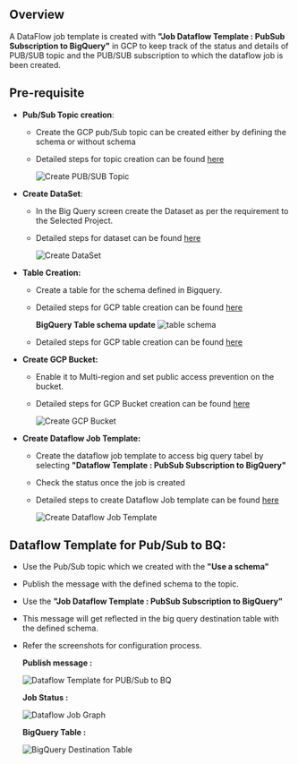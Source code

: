 ## Overview
   A DataFlow job template is created with **"Job Dataflow Template : PubSub Subscription to BigQuery"** in GCP to keep track of the status and details of PUB/SUB topic and the PUB/SUB subscription to which the dataflow job is been created.
   
## Pre-requisite
- **Pub/Sub Topic creation**:
  * Create the GCP pub/Sub topic can be created either by defining the schema or without schema
  * Detailed steps for topic creation can be found [here](https://cloud.google.com/pubsub/docs/create-topic#create_a_topic_2)
  
    ![Create PUB/SUB Topic](https://github.com/mongodb-partners/MongoDb-BigQuery-Workshops/assets/109083730/01ece0c5-62e7-4e7b-b927-b5db853f7f82)

- **Create DataSet**:
  * In the Big Query screen create the Dataset as per the requirement to the Selected Project.
  * Detailed steps for dataset can be found [here](https://cloud.google.com/bigquery/docs/datasets#create-dataset)

    ![Create DataSet](https://github.com/mongodb-partners/MongoDb-BigQuery-Workshops/assets/109083730/4f4e8bb7-a525-42f5-b0bc-61269f94f2a1)
- **Table Creation:** 
  * Create a table for the schema defined in Bigquery.
  * Detailed steps for GCP table creation can be found [here](https://cloud.google.com/bigquery/docs/tables#create_an_empty_table_with_a_schema_definition)

    **BigQuery Table schema update**
    ![table schema](https://github.com/mongodb-partners/MongoDb-BigQuery-Workshops/assets/109083730/0999a4a8-9968-4293-8be5-4a4ad029f625)
    
  * Detailed steps for GCP table creation can be found [here](https://cloud.google.com/bigquery/docs/tables)
    
- **Create GCP Bucket:**
  * Enable it to Multi-region and set public access prevention on the bucket.
  * Detailed steps for GCP Bucket creation can be found [here](https://cloud.google.com/storage/docs/creating-buckets)
  
    ![Create GCP Bucket](https://github.com/mongodb-partners/MongoDb-BigQuery-Workshops/assets/109083730/ac0b96df-e37e-4b61-bcb4-86206f294a11)
  
- **Create Dataflow Job Template:**
  * Create the dataflow job template to access big query tabel by selecting **"Dataflow Template : PubSub Subscription to BigQuery"**
  * Check the status once the job is created
  * Detailed steps to create Dataflow Job template can be found [here](https://cloud.google.com/dataflow/docs/guides/templates/provided/pubsub-to-bigquery)
  
    ![Create Dataflow Job Template](https://github.com/mongodb-partners/MongoDb-BigQuery-Workshops/assets/109083730/dc4e6083-3970-47c0-9dc1-6648e0fef043)

## Dataflow Template for Pub/Sub to BQ:
  * Use the Pub/Sub topic which we created with the **"Use a schema"**
  * Publish the message with the defined schema to the topic.
  * Use the **"Job Dataflow Template : PubSub Subscription to BigQuery"** 
  * This message will get reflected in the big query destination table with the defined schema.
  * Refer the screenshots for configuration process.
  
     **Publish message :** 
      
       ![Dataflow Template for PUB/Sub to BQ](https://github.com/mongodb-partners/MongoDb-BigQuery-Workshops/assets/109083730/6a4287c8-dabf-41e7-bbc0-8620b16204fd)

     **Job Status :**

       ![Dataflow Job Graph](https://github.com/mongodb-partners/MongoDb-BigQuery-Workshops/assets/109083730/34870f31-aa80-4fab-ac2a-e2d22dd20fc2)
  
     **BigQuery Table :**
    
       ![BigQuery Destination Table](https://github.com/mongodb-partners/MongoDb-BigQuery-Workshops/assets/109083730/d531d743-6681-4b86-a355-1129f0d546ed)
